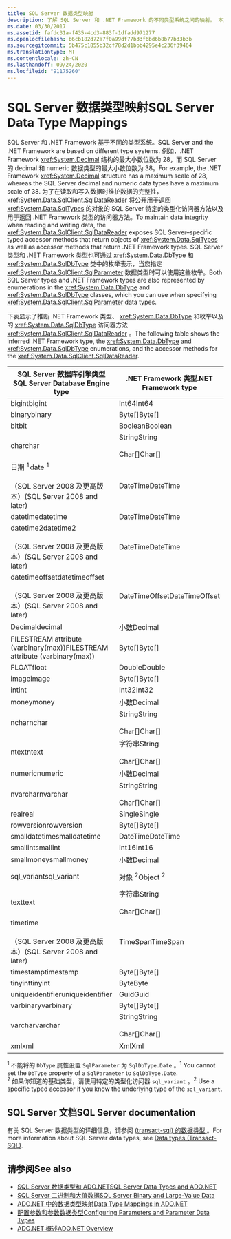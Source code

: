 ```yaml
---
title: SQL Server 数据类型映射
description: 了解 SQL Server 和 .NET Framework 的不同类型系统之间的映射。 本文总结了系统在 ADO.NET 中的交互方式。
ms.date: 03/30/2017
ms.assetid: fafdc31a-f435-4cd3-883f-1dfadd971277
ms.openlocfilehash: b6cb182d72a7f0a99df77b33f6bd6b8b77b33b3b
ms.sourcegitcommit: 5b475c1855b32cf78d2d1bbb4295e4c236f39464
ms.translationtype: MT
ms.contentlocale: zh-CN
ms.lasthandoff: 09/24/2020
ms.locfileid: "91175260"
---
```

# <a name="sql-server-data-type-mappings"></a><span data-ttu-id="5521b-104">SQL Server 数据类型映射</span><span class="sxs-lookup"><span data-stu-id="5521b-104">SQL Server Data Type Mappings</span></span>

<span data-ttu-id="5521b-105">SQL Server 和 .NET Framework 基于不同的类型系统。</span><span class="sxs-lookup"><span data-stu-id="5521b-105">SQL Server and the .NET Framework are based on different type systems.</span></span> <span data-ttu-id="5521b-106">例如，.NET Framework <xref:System.Decimal> 结构的最大小数位数为 28，而 SQL Server 的 decimal 和 numeric 数据类型的最大小数位数为 38。</span><span class="sxs-lookup"><span data-stu-id="5521b-106">For example, the .NET Framework <xref:System.Decimal> structure has a maximum scale of 28, whereas the SQL Server decimal and numeric data types have a maximum scale of 38.</span></span> <span data-ttu-id="5521b-107">为了在读取和写入数据时维护数据的完整性，<xref:System.Data.SqlClient.SqlDataReader> 将公开用于返回 <xref:System.Data.SqlTypes> 的对象的 SQL Server 特定的类型化访问器方法以及用于返回 .NET Framework 类型的访问器方法。</span><span class="sxs-lookup"><span data-stu-id="5521b-107">To maintain data integrity when reading and writing data, the  <xref:System.Data.SqlClient.SqlDataReader> exposes SQL Server–specific typed accessor methods that return objects of <xref:System.Data.SqlTypes> as well as accessor methods that return .NET Framework types.</span></span> <span data-ttu-id="5521b-108">SQL Server 类型和 .NET Framework 类型也可通过 <xref:System.Data.DbType> 和 <xref:System.Data.SqlDbType> 类中的枚举表示，当您指定 <xref:System.Data.SqlClient.SqlParameter> 数据类型时可以使用这些枚举。</span><span class="sxs-lookup"><span data-stu-id="5521b-108">Both SQL Server types and .NET Framework types are also represented by enumerations in the <xref:System.Data.DbType> and <xref:System.Data.SqlDbType> classes, which you can use when specifying <xref:System.Data.SqlClient.SqlParameter> data types.</span></span>  
  
 <span data-ttu-id="5521b-109">下表显示了推断 .NET Framework 类型、 <xref:System.Data.DbType> 和枚举以及的 <xref:System.Data.SqlDbType> 访问器方法 <xref:System.Data.SqlClient.SqlDataReader> 。</span><span class="sxs-lookup"><span data-stu-id="5521b-109">The following table shows the inferred .NET Framework type, the <xref:System.Data.DbType> and <xref:System.Data.SqlDbType> enumerations, and the accessor methods for the <xref:System.Data.SqlClient.SqlDataReader>.</span></span>  
  
|<span data-ttu-id="5521b-110">SQL Server 数据库引擎类型</span><span class="sxs-lookup"><span data-stu-id="5521b-110">SQL Server Database Engine type</span></span>|<span data-ttu-id="5521b-111">.NET Framework 类型</span><span class="sxs-lookup"><span data-stu-id="5521b-111">.NET Framework type</span></span>|<span data-ttu-id="5521b-112">SqlDbType 枚举</span><span class="sxs-lookup"><span data-stu-id="5521b-112">SqlDbType enumeration</span></span>|<span data-ttu-id="5521b-113">SqlDataReader SqlTypes 类型化访问器</span><span class="sxs-lookup"><span data-stu-id="5521b-113">SqlDataReader SqlTypes typed accessor</span></span>|<span data-ttu-id="5521b-114">DbType 枚举</span><span class="sxs-lookup"><span data-stu-id="5521b-114">DbType enumeration</span></span>|<span data-ttu-id="5521b-115">SqlDataReader DbType 类型化访问器</span><span class="sxs-lookup"><span data-stu-id="5521b-115">SqlDataReader DbType typed accessor</span></span>|  
|-------------------------------------|-------------------------|---------------------------|-------------------------------------------|------------------------|-----------------------------------------|  
|<span data-ttu-id="5521b-116">bigint</span><span class="sxs-lookup"><span data-stu-id="5521b-116">bigint</span></span>|<span data-ttu-id="5521b-117">Int64</span><span class="sxs-lookup"><span data-stu-id="5521b-117">Int64</span></span>|<xref:System.Data.SqlDbType.BigInt>|<xref:System.Data.SqlClient.SqlDataReader.GetSqlInt64%2A>|<xref:System.Data.DbType.Int64>|<xref:System.Data.SqlClient.SqlDataReader.GetInt64%2A>|  
|<span data-ttu-id="5521b-118">binary</span><span class="sxs-lookup"><span data-stu-id="5521b-118">binary</span></span>|<span data-ttu-id="5521b-119">Byte[]</span><span class="sxs-lookup"><span data-stu-id="5521b-119">Byte[]</span></span>|<xref:System.Data.SqlDbType.VarBinary>|<xref:System.Data.SqlClient.SqlDataReader.GetSqlBinary%2A>|<xref:System.Data.DbType.Binary>|<xref:System.Data.SqlClient.SqlDataReader.GetBytes%2A>|  
|<span data-ttu-id="5521b-120">bit</span><span class="sxs-lookup"><span data-stu-id="5521b-120">bit</span></span>|<span data-ttu-id="5521b-121">Boolean</span><span class="sxs-lookup"><span data-stu-id="5521b-121">Boolean</span></span>|<xref:System.Data.SqlDbType.Bit>|<xref:System.Data.SqlClient.SqlDataReader.GetSqlBoolean%2A>|<xref:System.Data.DbType.Boolean>|<xref:System.Data.SqlClient.SqlDataReader.GetBoolean%2A>|  
|<span data-ttu-id="5521b-122">char</span><span class="sxs-lookup"><span data-stu-id="5521b-122">char</span></span>|<span data-ttu-id="5521b-123">String</span><span class="sxs-lookup"><span data-stu-id="5521b-123">String</span></span><br /><br /> <span data-ttu-id="5521b-124">Char[]</span><span class="sxs-lookup"><span data-stu-id="5521b-124">Char[]</span></span>|<xref:System.Data.SqlDbType.Char>|<xref:System.Data.SqlClient.SqlDataReader.GetSqlString%2A>|<span data-ttu-id="5521b-125"><xref:System.Data.DbType.AnsiStringFixedLength>,</span><span class="sxs-lookup"><span data-stu-id="5521b-125"><xref:System.Data.DbType.AnsiStringFixedLength>,</span></span><br /><br /> <xref:System.Data.DbType.String>|<xref:System.Data.SqlClient.SqlDataReader.GetString%2A><br /><br /> <xref:System.Data.SqlClient.SqlDataReader.GetChars%2A>|  
|<span data-ttu-id="5521b-126">日期 <sup>1</sup></span><span class="sxs-lookup"><span data-stu-id="5521b-126">date <sup>1</sup></span></span><br /><br /> <span data-ttu-id="5521b-127">（SQL Server 2008 及更高版本）</span><span class="sxs-lookup"><span data-stu-id="5521b-127">(SQL Server 2008 and later)</span></span>|<span data-ttu-id="5521b-128">DateTime</span><span class="sxs-lookup"><span data-stu-id="5521b-128">DateTime</span></span>|<span data-ttu-id="5521b-129"><xref:System.Data.SqlDbType.Date><sup>1</sup></span><span class="sxs-lookup"><span data-stu-id="5521b-129"><xref:System.Data.SqlDbType.Date> <sup>1</sup></span></span>|<xref:System.Data.SqlClient.SqlDataReader.GetSqlDateTime%2A>|<span data-ttu-id="5521b-130"><xref:System.Data.DbType.Date><sup>1</sup></span><span class="sxs-lookup"><span data-stu-id="5521b-130"><xref:System.Data.DbType.Date> <sup>1</sup></span></span>|<xref:System.Data.SqlClient.SqlDataReader.GetDateTime%2A>|  
|<span data-ttu-id="5521b-131">datetime</span><span class="sxs-lookup"><span data-stu-id="5521b-131">datetime</span></span>|<span data-ttu-id="5521b-132">DateTime</span><span class="sxs-lookup"><span data-stu-id="5521b-132">DateTime</span></span>|<xref:System.Data.SqlDbType.DateTime>|<xref:System.Data.SqlClient.SqlDataReader.GetSqlDateTime%2A>|<xref:System.Data.DbType.DateTime>|<xref:System.Data.SqlClient.SqlDataReader.GetDateTime%2A>|  
|<span data-ttu-id="5521b-133">datetime2</span><span class="sxs-lookup"><span data-stu-id="5521b-133">datetime2</span></span><br /><br /> <span data-ttu-id="5521b-134">（SQL Server 2008 及更高版本）</span><span class="sxs-lookup"><span data-stu-id="5521b-134">(SQL Server 2008 and later)</span></span>|<span data-ttu-id="5521b-135">DateTime</span><span class="sxs-lookup"><span data-stu-id="5521b-135">DateTime</span></span>|<xref:System.Data.SqlDbType.DateTime2>|<span data-ttu-id="5521b-136">无</span><span class="sxs-lookup"><span data-stu-id="5521b-136">None</span></span>|<xref:System.Data.DbType.DateTime2>|<xref:System.Data.SqlClient.SqlDataReader.GetDateTime%2A>|  
|<span data-ttu-id="5521b-137">datetimeoffset</span><span class="sxs-lookup"><span data-stu-id="5521b-137">datetimeoffset</span></span><br /><br /> <span data-ttu-id="5521b-138">（SQL Server 2008 及更高版本）</span><span class="sxs-lookup"><span data-stu-id="5521b-138">(SQL Server 2008 and later)</span></span>|<span data-ttu-id="5521b-139">DateTimeOffset</span><span class="sxs-lookup"><span data-stu-id="5521b-139">DateTimeOffset</span></span>|<xref:System.Data.SqlDbType.DateTimeOffset>|<span data-ttu-id="5521b-140">无</span><span class="sxs-lookup"><span data-stu-id="5521b-140">none</span></span>|<xref:System.Data.DbType.DateTimeOffset>|<xref:System.Data.SqlClient.SqlDataReader.GetDateTimeOffset%2A>|  
|<span data-ttu-id="5521b-141">Decimal</span><span class="sxs-lookup"><span data-stu-id="5521b-141">decimal</span></span>|<span data-ttu-id="5521b-142">小数</span><span class="sxs-lookup"><span data-stu-id="5521b-142">Decimal</span></span>|<xref:System.Data.SqlDbType.Decimal>|<xref:System.Data.SqlClient.SqlDataReader.GetSqlDecimal%2A>|<xref:System.Data.DbType.Decimal>|<xref:System.Data.SqlClient.SqlDataReader.GetDecimal%2A>|  
|<span data-ttu-id="5521b-143">FILESTREAM attribute (varbinary(max))</span><span class="sxs-lookup"><span data-stu-id="5521b-143">FILESTREAM attribute (varbinary(max))</span></span>|<span data-ttu-id="5521b-144">Byte[]</span><span class="sxs-lookup"><span data-stu-id="5521b-144">Byte[]</span></span>|<xref:System.Data.SqlDbType.VarBinary>|<xref:System.Data.SqlClient.SqlDataReader.GetSqlBytes%2A>|<xref:System.Data.DbType.Binary>|<xref:System.Data.SqlClient.SqlDataReader.GetBytes%2A>|  
|<span data-ttu-id="5521b-145">FLOAT</span><span class="sxs-lookup"><span data-stu-id="5521b-145">float</span></span>|<span data-ttu-id="5521b-146">Double</span><span class="sxs-lookup"><span data-stu-id="5521b-146">Double</span></span>|<xref:System.Data.SqlDbType.Float>|<xref:System.Data.SqlClient.SqlDataReader.GetSqlDouble%2A>|<xref:System.Data.DbType.Double>|<xref:System.Data.SqlClient.SqlDataReader.GetDouble%2A>|  
|<span data-ttu-id="5521b-147">image</span><span class="sxs-lookup"><span data-stu-id="5521b-147">image</span></span>|<span data-ttu-id="5521b-148">Byte[]</span><span class="sxs-lookup"><span data-stu-id="5521b-148">Byte[]</span></span>|<xref:System.Data.SqlDbType.Binary>|<xref:System.Data.SqlClient.SqlDataReader.GetSqlBinary%2A>|<xref:System.Data.DbType.Binary>|<xref:System.Data.SqlClient.SqlDataReader.GetBytes%2A>|  
|<span data-ttu-id="5521b-149">int</span><span class="sxs-lookup"><span data-stu-id="5521b-149">int</span></span>|<span data-ttu-id="5521b-150">Int32</span><span class="sxs-lookup"><span data-stu-id="5521b-150">Int32</span></span>|<xref:System.Data.SqlDbType.Int>|<xref:System.Data.SqlClient.SqlDataReader.GetSqlInt32%2A>|<xref:System.Data.DbType.Int32>|<xref:System.Data.SqlClient.SqlDataReader.GetInt32%2A>|  
|<span data-ttu-id="5521b-151">money</span><span class="sxs-lookup"><span data-stu-id="5521b-151">money</span></span>|<span data-ttu-id="5521b-152">小数</span><span class="sxs-lookup"><span data-stu-id="5521b-152">Decimal</span></span>|<xref:System.Data.SqlDbType.Money>|<xref:System.Data.SqlClient.SqlDataReader.GetSqlMoney%2A>|<xref:System.Data.DbType.Decimal>|<xref:System.Data.SqlClient.SqlDataReader.GetDecimal%2A>|  
|<span data-ttu-id="5521b-153">nchar</span><span class="sxs-lookup"><span data-stu-id="5521b-153">nchar</span></span>|<span data-ttu-id="5521b-154">String</span><span class="sxs-lookup"><span data-stu-id="5521b-154">String</span></span><br /><br /> <span data-ttu-id="5521b-155">Char[]</span><span class="sxs-lookup"><span data-stu-id="5521b-155">Char[]</span></span>|<xref:System.Data.SqlDbType.NChar>|<xref:System.Data.SqlClient.SqlDataReader.GetSqlString%2A>|<xref:System.Data.DbType.StringFixedLength>|<xref:System.Data.SqlClient.SqlDataReader.GetString%2A><br /><br /> <xref:System.Data.SqlClient.SqlDataReader.GetChars%2A>|  
|<span data-ttu-id="5521b-156">ntext</span><span class="sxs-lookup"><span data-stu-id="5521b-156">ntext</span></span>|<span data-ttu-id="5521b-157">字符串</span><span class="sxs-lookup"><span data-stu-id="5521b-157">String</span></span><br /><br /> <span data-ttu-id="5521b-158">Char[]</span><span class="sxs-lookup"><span data-stu-id="5521b-158">Char[]</span></span>|<xref:System.Data.SqlDbType.NText>|<xref:System.Data.SqlClient.SqlDataReader.GetSqlString%2A>|<xref:System.Data.DbType.String>|<xref:System.Data.SqlClient.SqlDataReader.GetString%2A><br /><br /> <xref:System.Data.SqlClient.SqlDataReader.GetChars%2A>|  
|<span data-ttu-id="5521b-159">numeric</span><span class="sxs-lookup"><span data-stu-id="5521b-159">numeric</span></span>|<span data-ttu-id="5521b-160">小数</span><span class="sxs-lookup"><span data-stu-id="5521b-160">Decimal</span></span>|<xref:System.Data.SqlDbType.Decimal>|<xref:System.Data.SqlClient.SqlDataReader.GetSqlDecimal%2A>|<xref:System.Data.DbType.Decimal>|<xref:System.Data.SqlClient.SqlDataReader.GetDecimal%2A>|  
|<span data-ttu-id="5521b-161">nvarchar</span><span class="sxs-lookup"><span data-stu-id="5521b-161">nvarchar</span></span>|<span data-ttu-id="5521b-162">String</span><span class="sxs-lookup"><span data-stu-id="5521b-162">String</span></span><br /><br /> <span data-ttu-id="5521b-163">Char[]</span><span class="sxs-lookup"><span data-stu-id="5521b-163">Char[]</span></span>|<xref:System.Data.SqlDbType.NVarChar>|<xref:System.Data.SqlClient.SqlDataReader.GetSqlString%2A>|<xref:System.Data.DbType.String>|<xref:System.Data.SqlClient.SqlDataReader.GetString%2A><br /><br /> <xref:System.Data.SqlClient.SqlDataReader.GetChars%2A>|  
|<span data-ttu-id="5521b-164">real</span><span class="sxs-lookup"><span data-stu-id="5521b-164">real</span></span>|<span data-ttu-id="5521b-165">Single</span><span class="sxs-lookup"><span data-stu-id="5521b-165">Single</span></span>|<xref:System.Data.SqlDbType.Real>|<xref:System.Data.SqlClient.SqlDataReader.GetSqlSingle%2A>|<xref:System.Data.DbType.Single>|<xref:System.Data.SqlClient.SqlDataReader.GetFloat%2A>|  
|<span data-ttu-id="5521b-166">rowversion</span><span class="sxs-lookup"><span data-stu-id="5521b-166">rowversion</span></span>|<span data-ttu-id="5521b-167">Byte[]</span><span class="sxs-lookup"><span data-stu-id="5521b-167">Byte[]</span></span>|<xref:System.Data.SqlDbType.Timestamp>|<xref:System.Data.SqlClient.SqlDataReader.GetSqlBinary%2A>|<xref:System.Data.DbType.Binary>|<xref:System.Data.SqlClient.SqlDataReader.GetBytes%2A>|  
|<span data-ttu-id="5521b-168">smalldatetime</span><span class="sxs-lookup"><span data-stu-id="5521b-168">smalldatetime</span></span>|<span data-ttu-id="5521b-169">DateTime</span><span class="sxs-lookup"><span data-stu-id="5521b-169">DateTime</span></span>|<xref:System.Data.SqlDbType.DateTime>|<xref:System.Data.SqlClient.SqlDataReader.GetSqlDateTime%2A>|<xref:System.Data.DbType.DateTime>|<xref:System.Data.SqlClient.SqlDataReader.GetDateTime%2A>|  
|<span data-ttu-id="5521b-170">smallint</span><span class="sxs-lookup"><span data-stu-id="5521b-170">smallint</span></span>|<span data-ttu-id="5521b-171">Int16</span><span class="sxs-lookup"><span data-stu-id="5521b-171">Int16</span></span>|<xref:System.Data.SqlDbType.SmallInt>|<xref:System.Data.SqlClient.SqlDataReader.GetSqlInt16%2A>|<xref:System.Data.DbType.Int16>|<xref:System.Data.SqlClient.SqlDataReader.GetInt16%2A>|  
|<span data-ttu-id="5521b-172">smallmoney</span><span class="sxs-lookup"><span data-stu-id="5521b-172">smallmoney</span></span>|<span data-ttu-id="5521b-173">小数</span><span class="sxs-lookup"><span data-stu-id="5521b-173">Decimal</span></span>|<xref:System.Data.SqlDbType.SmallMoney>|<xref:System.Data.SqlClient.SqlDataReader.GetSqlMoney%2A>|<xref:System.Data.DbType.Decimal>|<xref:System.Data.SqlClient.SqlDataReader.GetDecimal%2A>|  
|<span data-ttu-id="5521b-174">sql_variant</span><span class="sxs-lookup"><span data-stu-id="5521b-174">sql_variant</span></span>|<span data-ttu-id="5521b-175">对象 <sup>2</sup></span><span class="sxs-lookup"><span data-stu-id="5521b-175">Object <sup>2</sup></span></span>|<xref:System.Data.SqlDbType.Variant>|<span data-ttu-id="5521b-176"><xref:System.Data.SqlClient.SqlDataReader.GetSqlValue%2A> <sup>2</sup></span><span class="sxs-lookup"><span data-stu-id="5521b-176"><xref:System.Data.SqlClient.SqlDataReader.GetSqlValue%2A> <sup>2</sup></span></span>|<xref:System.Data.DbType.Object>|<span data-ttu-id="5521b-177"><xref:System.Data.SqlClient.SqlDataReader.GetValue%2A> <sup>2</sup></span><span class="sxs-lookup"><span data-stu-id="5521b-177"><xref:System.Data.SqlClient.SqlDataReader.GetValue%2A> <sup>2</sup></span></span>|  
|<span data-ttu-id="5521b-178">text</span><span class="sxs-lookup"><span data-stu-id="5521b-178">text</span></span>|<span data-ttu-id="5521b-179">字符串</span><span class="sxs-lookup"><span data-stu-id="5521b-179">String</span></span><br /><br /> <span data-ttu-id="5521b-180">Char[]</span><span class="sxs-lookup"><span data-stu-id="5521b-180">Char[]</span></span>|<xref:System.Data.SqlDbType.Text>|<xref:System.Data.SqlClient.SqlDataReader.GetSqlString%2A>|<xref:System.Data.DbType.String>|<xref:System.Data.SqlClient.SqlDataReader.GetString%2A><br /><br /> <xref:System.Data.SqlClient.SqlDataReader.GetChars%2A>|  
|<span data-ttu-id="5521b-181">time</span><span class="sxs-lookup"><span data-stu-id="5521b-181">time</span></span><br /><br /> <span data-ttu-id="5521b-182">（SQL Server 2008 及更高版本）</span><span class="sxs-lookup"><span data-stu-id="5521b-182">(SQL Server 2008 and later)</span></span>|<span data-ttu-id="5521b-183">TimeSpan</span><span class="sxs-lookup"><span data-stu-id="5521b-183">TimeSpan</span></span>|<xref:System.Data.SqlDbType.Time>|<span data-ttu-id="5521b-184">无</span><span class="sxs-lookup"><span data-stu-id="5521b-184">none</span></span>|<xref:System.Data.DbType.Time>|<xref:System.Data.SqlClient.SqlDataReader.GetDateTime%2A>|  
|<span data-ttu-id="5521b-185">timestamp</span><span class="sxs-lookup"><span data-stu-id="5521b-185">timestamp</span></span>|<span data-ttu-id="5521b-186">Byte[]</span><span class="sxs-lookup"><span data-stu-id="5521b-186">Byte[]</span></span>|<xref:System.Data.SqlDbType.Timestamp>|<xref:System.Data.SqlClient.SqlDataReader.GetSqlBinary%2A>|<xref:System.Data.DbType.Binary>|<xref:System.Data.SqlClient.SqlDataReader.GetBytes%2A>|  
|<span data-ttu-id="5521b-187">tinyint</span><span class="sxs-lookup"><span data-stu-id="5521b-187">tinyint</span></span>|<span data-ttu-id="5521b-188">Byte</span><span class="sxs-lookup"><span data-stu-id="5521b-188">Byte</span></span>|<xref:System.Data.SqlDbType.TinyInt>|<xref:System.Data.SqlClient.SqlDataReader.GetSqlByte%2A>|<xref:System.Data.DbType.Byte>|<xref:System.Data.SqlClient.SqlDataReader.GetByte%2A>|  
|<span data-ttu-id="5521b-189">uniqueidentifier</span><span class="sxs-lookup"><span data-stu-id="5521b-189">uniqueidentifier</span></span>|<span data-ttu-id="5521b-190">Guid</span><span class="sxs-lookup"><span data-stu-id="5521b-190">Guid</span></span>|<xref:System.Data.SqlDbType.UniqueIdentifier>|<xref:System.Data.SqlClient.SqlDataReader.GetSqlGuid%2A>|<xref:System.Data.DbType.Guid>|<xref:System.Data.SqlClient.SqlDataReader.GetGuid%2A>|  
|<span data-ttu-id="5521b-191">varbinary</span><span class="sxs-lookup"><span data-stu-id="5521b-191">varbinary</span></span>|<span data-ttu-id="5521b-192">Byte[]</span><span class="sxs-lookup"><span data-stu-id="5521b-192">Byte[]</span></span>|<xref:System.Data.SqlDbType.VarBinary>|<xref:System.Data.SqlClient.SqlDataReader.GetSqlBinary%2A>|<xref:System.Data.DbType.Binary>|<xref:System.Data.SqlClient.SqlDataReader.GetBytes%2A>|  
|<span data-ttu-id="5521b-193">varchar</span><span class="sxs-lookup"><span data-stu-id="5521b-193">varchar</span></span>|<span data-ttu-id="5521b-194">String</span><span class="sxs-lookup"><span data-stu-id="5521b-194">String</span></span><br /><br /> <span data-ttu-id="5521b-195">Char[]</span><span class="sxs-lookup"><span data-stu-id="5521b-195">Char[]</span></span>|<xref:System.Data.SqlDbType.VarChar>|<xref:System.Data.SqlClient.SqlDataReader.GetSqlString%2A>|<span data-ttu-id="5521b-196"><xref:System.Data.DbType.AnsiString>, <xref:System.Data.DbType.String></span><span class="sxs-lookup"><span data-stu-id="5521b-196"><xref:System.Data.DbType.AnsiString>, <xref:System.Data.DbType.String></span></span>|<xref:System.Data.SqlClient.SqlDataReader.GetString%2A><br /><br /> <xref:System.Data.SqlClient.SqlDataReader.GetChars%2A>|  
|<span data-ttu-id="5521b-197">xml</span><span class="sxs-lookup"><span data-stu-id="5521b-197">xml</span></span>|<span data-ttu-id="5521b-198">Xml</span><span class="sxs-lookup"><span data-stu-id="5521b-198">Xml</span></span>|<xref:System.Data.SqlDbType.Xml>|<xref:System.Data.SqlClient.SqlDataReader.GetSqlXml%2A>|<xref:System.Data.DbType.Xml>|<span data-ttu-id="5521b-199">无</span><span class="sxs-lookup"><span data-stu-id="5521b-199">none</span></span>|  
  
<span data-ttu-id="5521b-200"><sup>1</sup> 不能将的 `DbType` 属性设置 `SqlParameter` 为 `SqlDbType.Date` 。</span><span class="sxs-lookup"><span data-stu-id="5521b-200"><sup>1</sup> You cannot set the `DbType` property of a `SqlParameter` to `SqlDbType.Date`.</span></span>  
<span data-ttu-id="5521b-201"><sup>2</sup> 如果你知道的基础类型，请使用特定的类型化访问器 `sql_variant` 。</span><span class="sxs-lookup"><span data-stu-id="5521b-201"><sup>2</sup> Use a specific typed accessor if you know the underlying type of the `sql_variant`.</span></span>  
  
## <a name="sql-server-documentation"></a><span data-ttu-id="5521b-202">SQL Server 文档</span><span class="sxs-lookup"><span data-stu-id="5521b-202">SQL Server documentation</span></span>

<span data-ttu-id="5521b-203">有关 SQL Server 数据类型的详细信息，请参阅 [ (transact-sql) 的数据类型 ](/sql/t-sql/data-types/data-types-transact-sql)。</span><span class="sxs-lookup"><span data-stu-id="5521b-203">For more information about SQL Server data types, see [Data types (Transact-SQL)](/sql/t-sql/data-types/data-types-transact-sql).</span></span>
  
## <a name="see-also"></a><span data-ttu-id="5521b-204">请参阅</span><span class="sxs-lookup"><span data-stu-id="5521b-204">See also</span></span>

- [<span data-ttu-id="5521b-205">SQL Server 数据类型和 ADO.NET</span><span class="sxs-lookup"><span data-stu-id="5521b-205">SQL Server Data Types and ADO.NET</span></span>](./sql/sql-server-data-types.md)
- [<span data-ttu-id="5521b-206">SQL Server 二进制和大值数据</span><span class="sxs-lookup"><span data-stu-id="5521b-206">SQL Server Binary and Large-Value Data</span></span>](./sql/sql-server-binary-and-large-value-data.md)
- [<span data-ttu-id="5521b-207">ADO.NET 中的数据类型映射</span><span class="sxs-lookup"><span data-stu-id="5521b-207">Data Type Mappings in ADO.NET</span></span>](data-type-mappings-in-ado-net.md)
- [<span data-ttu-id="5521b-208">配置参数和参数数据类型</span><span class="sxs-lookup"><span data-stu-id="5521b-208">Configuring Parameters and Parameter Data Types</span></span>](configuring-parameters-and-parameter-data-types.md)
- [<span data-ttu-id="5521b-209">ADO.NET 概述</span><span class="sxs-lookup"><span data-stu-id="5521b-209">ADO.NET Overview</span></span>](ado-net-overview.md)
